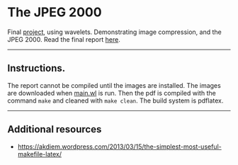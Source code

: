 # The JPEG 2000
Final [project](http://www.math.tamu.edu/~francis.narcowich/m414/s16/projects_s16.html),
using wavelets.
Demonstrating image compression, and the JPEG 2000.
Read the final report [here](https://www.dropbox.com/s/7pu4qetwkwwxmk9/report.pdf?dl=0).

---

## Instructions.
The report cannot be compiled until the images are installed.
The images are downloaded when [main.wl](https://github.com/TexAgg/Math-414-Final-Project/blob/master/main.wl) is run.
Then the pdf is compiled with the command `make` and cleaned with `make clean`.
The build system is pdflatex.

---

## Additional resources
* https://akdiem.wordpress.com/2013/03/15/the-simplest-most-useful-makefile-latex/
